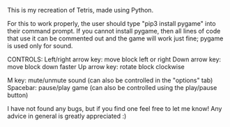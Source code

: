 This is my recreation of Tetris, made using Python.

For this to work properly, the user should type "pip3 install pygame" into their command prompt. If you cannot install pygame, then all lines of code that use it can be commented out and the game will work just fine; pygame is used only for sound.

CONTROLS:
Left/right arrow key: move block left or right
Down arrow key: move block down faster
Up arrow key: rotate block clockwise

M key: mute/unmute sound (can also be controlled in the "options" tab)
Spacebar: pause/play game (can also be controlled using the play/pause button)

I have not found any bugs, but if you find one feel free to let me know! Any advice in general is greatly appreciated :)
